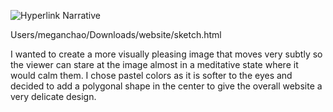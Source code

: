 ![Hyperlink Narrative](https://i.imgur.com/bhK9L9Y.png)

Users/meganchao/Downloads/website/sketch.html

I wanted to create a more visually pleasing image that moves very subtly so the viewer can stare at the image almost in a meditative state where it would calm them. I chose pastel colors as it is softer to the eyes and decided to add a polygonal shape in the center to give the overall website a very delicate design.
